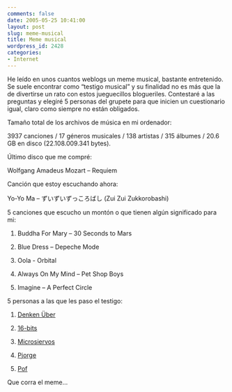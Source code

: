 ```yaml
---
comments: false
date: 2005-05-25 10:41:00
layout: post
slug: meme-musical
title: Meme musical
wordpress_id: 2428
categories:
- Internet
---
```


He leído en unos cuantos weblogs un meme musical, bastante entretenido. Se suele encontrar como “testigo musical” y su finalidad no es más que la de divertirse un rato con estos jueguecillos blogueriles. Contestaré a las preguntas y elegiré 5 personas del grupete para que inicien un cuestionario igual, claro como siempre no están obligados.






Tamaño total de los archivos de música en mi ordenador:

    

3937 canciones / 17 géneros musicales / 138 artistas / 315 álbumes / 20.6 GB en disco (22.108.009.341 bytes).



Último disco que me compré:

    

Wolfgang Amadeus Mozart – Requiem



Canción que estoy escuchando ahora:

    

Yo-Yo Ma – ずいずいずっころばし (Zui Zui Zukkorobashi) 



5 canciones que escucho un montón o que tienen algún significado para mi:

    



  1. Buddha For Mary – 30 Seconds to Mars


  2. Blue Dress – Depeche Mode


  3. Oola - Orbital


  4. Always On My Mind – Pet Shop Boys


  5. Imagine – A Perfect Circle




5 personas a las que les paso el testigo:

    



  1. [Denken Über](http://www.uberbin.net)


  2. [16-bits](http://www.16-bits.com.ar/)


  3. [Microsiervos](http://www.microsiervos.com)


  4. [Pjorge](http://www.pjorge.com)


  5. [Pof](http://pof.eslack.org)






Que corra el meme…
